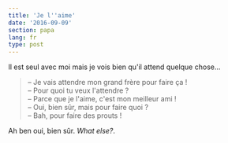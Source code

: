 ```yaml
---
title: 'Je l''aime'
date: '2016-09-09'
section: papa
lang: fr
type: post
---
```


Il est seul avec moi mais je vois bien qu'il attend quelque chose…

<!-- more -->

> – Je vais attendre mon grand frère pour faire ça !  
> – Pour quoi tu veux l'attendre ?  
> – Parce que je l'aime, c'est mon meilleur ami !  
> – Oui, bien sûr, mais pour faire quoi ?  
> – Bah, pour faire des prouts !

Ah ben oui, bien sûr. <i lang="en">What else?</i>.